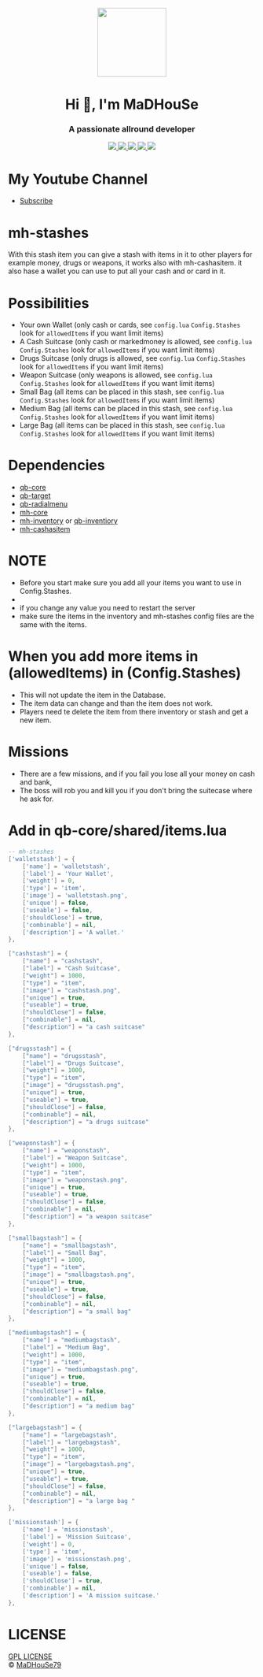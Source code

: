 <p align="center">
    <img width="140" src="https://icons.iconarchive.com/icons/iconarchive/red-orb-alphabet/128/Letter-M-icon.png" />  
    <h1 align="center">Hi 👋, I'm MaDHouSe</h1>
    <h3 align="center">A passionate allround developer </h3>    
</p>

<p align="center">
    <a href="https://github.com/MaDHouSe79/mh-stashes/issues">
        <img src="https://img.shields.io/github/issues/MaDHouSe79/mh-stashes"/> 
    </a>
    <a href="https://github.com/MaDHouSe79/mh-stashes/watchers">
        <img src="https://img.shields.io/github/watchers/MaDHouSe79/mh-stashes"/> 
    </a> 
    <a href="https://github.com/MaDHouSe79/mh-stashes/network/members">
        <img src="https://img.shields.io/github/forks/MaDHouSe79/mh-stashes"/> 
    </a>  
    <a href="https://github.com/MaDHouSe79/mh-stashes/stargazers">
        <img src="https://img.shields.io/github/stars/MaDHouSe79/mh-stashes?color=white"/> 
    </a>
    <a href="https://github.com/MaDHouSe79/mh-stashes/blob/main/LICENSE">
        <img src="https://img.shields.io/github/license/MaDHouSe79/mh-stashes?color=black"/> 
    </a>      
</p>

# My Youtube Channel
- [Subscribe](https://www.youtube.com/c/@MaDHouSe79) 

# mh-stashes
With this stash item you can give a stash with items in it to other players for example money, drugs or weapons, 
it works also with mh-cashasitem.
it also hase a wallet you can use to put all your cash and or card in it.

# Possibilities
- Your own Wallet (only cash or cards, see `config.lua` `Config.Stashes` look for `allowedItems` if you want limit items)
- A Cash Suitcase (only cash or markedmoney is allowed, see `config.lua` `Config.Stashes` look for `allowedItems` if you want limit items)
- Drugs Suitcase  (only drugs is allowed, see `config.lua` `Config.Stashes` look for `allowedItems` if you want limit items)
- Weapon Suitcase (only weapons is allowed, see `config.lua` `Config.Stashes` look for `allowedItems` if you want limit items)
- Small Bag (all items can be placed in this stash, see `config.lua` `Config.Stashes` look for `allowedItems` if you want limit items)
- Medium Bag (all items can be placed in this stash, see `config.lua` `Config.Stashes` look for `allowedItems` if you want limit items)
- Large Bag (all items can be placed in this stash, see `config.lua` `Config.Stashes` look for `allowedItems` if you want limit items)

# Dependencies
- [qb-core](https://github.com/qbcore-framework/qb-core)
- [qb-target](https://github.com/qbcore-framework/qb-target)
- [qb-radialmenu](https://github.com/qbcore-framework/qb-radialmenu)
- [mh-core](https://github.com/MaDHouSe79/mh-core)
- [mh-inventory](https://github.com/MaDHouSe79/mh-inventory) or [qb-inventiory](https://github.com/MaDHouSe79/qb-inventory)
- [mh-cashasitem](https://github.com/MaDHouSe79/mh-cashasitem)


# NOTE
- Before you start make sure you add all your items you want to use in Config.Stashes.
- 
- if you change any value you need to restart the server
- make sure the items in the inventory and mh-stashes config files are the same with the items.

# When you add more items in (allowedItems) in (Config.Stashes) 
- This will not update the item in the Database.
- The item data can change and than the item does not work.
- Players need te delete the item from there inventory or stash and get a new item.

# Missions
- There are a few missions, and if you fail you lose all your money on cash and bank,
- The boss will rob you and kill you if you don't bring the suitecase where he ask for.

# Add in qb-core/shared/items.lua
```lua
-- mh-stashes
['walletstash'] = {
    ['name'] = 'walletstash', 
    ['label'] = 'Your Wallet', 
    ['weight'] = 0, 
    ['type'] = 'item', 
    ['image'] = 'walletstash.png', 
    ['unique'] = false,
    ['useable'] = false,
    ['shouldClose'] = true,
    ['combinable'] = nil,
    ['description'] = 'A wallet.'
},

["cashstash"] = {
    ["name"] = "cashstash",
    ["label"] = "Cash Suitcase",
    ["weight"] = 1000,
    ["type"] = "item",
    ["image"] = "cashstash.png",
    ["unique"] = true,
    ["useable"] = true,
    ["shouldClose"] = false,
    ["combinable"] = nil,   
    ["description"] = "a cash suitcase"
},

["drugsstash"] = {
    ["name"] = "drugsstash",
    ["label"] = "Drugs Suitcase",
    ["weight"] = 1000,
    ["type"] = "item",
    ["image"] = "drugsstash.png",
    ["unique"] = true,
    ["useable"] = true,
    ["shouldClose"] = false,
    ["combinable"] = nil,   
    ["description"] = "a drugs suitcase"
},

["weaponstash"] = {
    ["name"] = "weaponstash",
    ["label"] = "Weapon Suitcase",
    ["weight"] = 1000,
    ["type"] = "item",
    ["image"] = "weaponstash.png",
    ["unique"] = true,
    ["useable"] = true,
    ["shouldClose"] = false,
    ["combinable"] = nil,   
    ["description"] = "a weapon suitcase"
},

["smallbagstash"] = {
    ["name"] = "smallbagstash",
    ["label"] = "Small Bag",
    ["weight"] = 1000,
    ["type"] = "item",
    ["image"] = "smallbagstash.png",
    ["unique"] = true,
    ["useable"] = true,
    ["shouldClose"] = false,
    ["combinable"] = nil,   
    ["description"] = "a small bag"
},

["mediumbagstash"] = {
    ["name"] = "mediumbagstash",
    ["label"] = "Medium Bag",
    ["weight"] = 1000,
    ["type"] = "item",
    ["image"] = "mediumbagstash.png",
    ["unique"] = true,
    ["useable"] = true,
    ["shouldClose"] = false,
    ["combinable"] = nil,   
    ["description"] = "a medium bag"
},

["largebagstash"] = {
    ["name"] = "largebagstash",
    ["label"] = "largebagstash",
    ["weight"] = 1000,
    ["type"] = "item",
    ["image"] = "largebagstash.png",
    ["unique"] = true,
    ["useable"] = true,
    ["shouldClose"] = false,
    ["combinable"] = nil,   
    ["description"] = "a large bag "
},

['missionstash'] = {
    ['name'] = 'missionstash', 
    ['label'] = 'Mission Suitcase', 
    ['weight'] = 0, 
    ['type'] = 'item', 
    ['image'] = 'missionstash.png', 
    ['unique'] = false,
    ['useable'] = false,
    ['shouldClose'] = true,
    ['combinable'] = nil,
    ['description'] = 'A mission suitcase.'
},
```

# LICENSE
[GPL LICENSE](./LICENSE)<br />
&copy; [MaDHouSe79](https://www.youtube.com/@MaDHouSe79)
